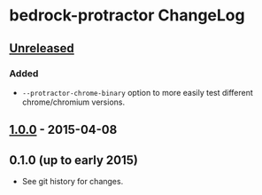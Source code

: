 # bedrock-protractor ChangeLog

## [Unreleased]

### Added
- `--protractor-chrome-binary` option to more easily test different
  chrome/chromium versions.

## [1.0.0] - 2015-04-08

## 0.1.0 (up to early 2015)

- See git history for changes.

[Unreleased]: https://github.com/digitalbazaar/bedrock-protractor/compare/1.0.0...HEAD
[1.0.0]: https://github.com/digitalbazaar/bedrock-protractor/compare/0.1.0...1.0.0
